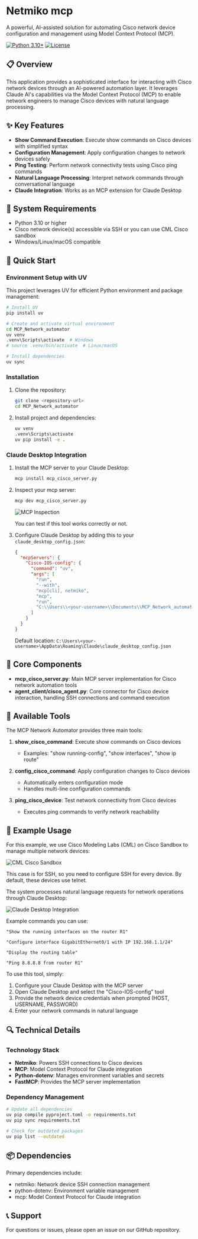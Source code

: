 # Netmiko mcp

A powerful, AI-assisted solution for automating Cisco network device configuration and management using Model Context Protocol (MCP).

[![Python 3.10+](https://img.shields.io/badge/python-3.10+-blue.svg)](https://www.python.org/downloads/)
[![License](https://img.shields.io/badge/license-MIT-green.svg)](LICENSE)

## 📋 Overview

This application provides a sophisticated interface for interacting with Cisco network devices through an AI-powered automation layer. It leverages Claude AI's capabilities via the Model Context Protocol (MCP) to enable network engineers to manage Cisco devices with natural language processing.

## ✨ Key Features

- **Show Command Execution**: Execute show commands on Cisco devices with simplified syntax
- **Configuration Management**: Apply configuration changes to network devices safely
- **Ping Testing**: Perform network connectivity tests using Cisco ping commands
- **Natural Language Processing**: Interpret network commands through conversational language
- **Claude Integration**: Works as an MCP extension for Claude Desktop

## 🔧 System Requirements

- Python 3.10 or higher
- Cisco network device(s) accessible via SSH or you can use CML Cisco sandbox
- Windows/Linux/macOS compatible

## 🚀 Quick Start

### Environment Setup with UV

This project leverages UV for efficient Python environment and package management:

```bash
# Install UV
pip install uv

# Create and activate virtual environment
cd MCP_Network_automator
uv venv
.venv\Scripts\activate  # Windows
# source .venv/bin/activate  # Linux/macOS

# Install dependencies
uv sync
```

### Installation

1. Clone the repository:
   ```bash
   git clone <repository-url>
   cd MCP_Network_automator
   ```

2. Install project and dependencies:
   ```bash
   uv venv
   .venv\Scripts\activate
   uv pip install -e .
   ```

### Claude Desktop Integration

1. Install the MCP server to your Claude Desktop:
   ```bash
   mcp install mcp_cisco_server.py
   ```

2. Inspect your mcp server:
   ```bash
   mcp dev mcp_cisco_server.py
   ```
   ![MCP Inspection](image/image.png)

   You can test if this tool works correctly or not.

3. Configure Claude Desktop by adding this to your `claude_desktop_config.json`:
   ```json
   {
     "mcpServers": {
       "Cisco-IOS-config": {
         "command": "uv",
         "args": [
           "run",
           "--with",
           "mcp[cli], netmiko",
           "mcp",
           "run",
           "C:\\Users\\<your-username>\\Documents\\MCP_Network_automator\\mcp_cisco_server.py" #Choose correct your path
         ]
       }
     }
   }
   ```
   Default location: `C:\Users\<your-username>\AppData\Roaming\Claude\claude_desktop_config.json`

## 🧰 Core Components

- **mcp_cisco_server.py**: Main MCP server implementation for Cisco network automation tools
- **agent_client/cisco_agent.py**: Core connector for Cisco device interaction, handling SSH connections and command execution

## 🔧 Available Tools

The MCP Network Automator provides three main tools:

1. **show_cisco_command**: Execute show commands on Cisco devices
   - Examples: "show running-config", "show interfaces", "show ip route"

2. **config_cisco_command**: Apply configuration changes to Cisco devices
   - Automatically enters configuration mode
   - Handles multi-line configuration commands

3. **ping_cisco_device**: Test network connectivity from Cisco devices
   - Executes ping commands to verify network reachability

## 💬 Example Usage

For this example, we use Cisco Modeling Labs (CML) on Cisco Sandbox to manage multiple network devices:

![CML Cisco Sandbox](image/CML_Cisco_Sandbox.png)

This case is for SSH, so you need to configure SSH for every device. By default, these devices use telnet.

The system processes natural language requests for network operations through Claude Desktop:

![Claude Desktop Integration](image/Claude_Desktop.png)

Example commands you can use:

```
"Show the running interfaces on the router R1"

"Configure interface GigabitEthernet0/1 with IP 192.168.1.1/24"

"Display the routing table"

"Ping 8.8.8.8 from router R1"
```

To use this tool, simply:
1. Configure your Claude Desktop with the MCP server
2. Open Claude Desktop and select the "Cisco-IOS-config" tool
3. Provide the network device credentials when prompted (HOST, USERNAME, PASSWORD)
4. Enter your network commands in natural language

## 🔍 Technical Details

### Technology Stack

- **Netmiko**: Powers SSH connections to Cisco devices
- **MCP**: Model Context Protocol for Claude integration
- **Python-dotenv**: Manages environment variables and secrets
- **FastMCP**: Provides the MCP server implementation

### Dependency Management

```bash
# Update all dependencies
uv pip compile pyproject.toml -o requirements.txt
uv pip sync requirements.txt

# Check for outdated packages
uv pip list --outdated
```

## 📦 Dependencies

Primary dependencies include:
- netmiko: Network device SSH connection management
- python-dotenv: Environment variable management
- mcp: Model Context Protocol for Claude integration

## 📞 Support

For questions or issues, please open an issue on our GitHub repository.

